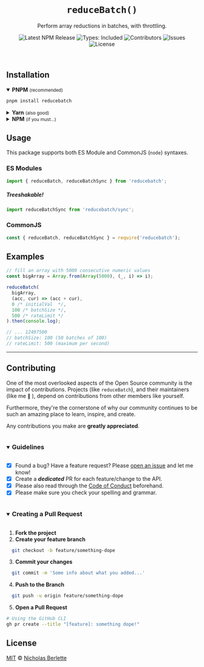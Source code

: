 <div align="center">
  <h1 align="center"><code>reduceBatch()</code></h1>

  <p>Perform array reductions in batches, with throttling.</p>
  <p>

![Latest NPM Release](https://badgen.net/npm/v/reducebatch) ![Types: Included](https://badgen.net/npm/types/reducebatch?logo=typescript) ![Contributors](https://badgen.net/github/contributors/nberlette/reducebatch?color=green) ![Issues](https://badgen.net/github/issues/nberlette/reducebatch) ![License](https://badgen.net/github/license/nberlette/reducebatch?color=blue)

  </p><br/>
</div>

## Installation

<details open>
<summary><strong>PNPM</strong> <small>(recommended)</small></summary>

```bash
pnpm install reducebatch
```

</details>
<details>
<summary><strong>Yarn</strong> <small>(also good)</small></summary>

```bash
yarn add reducebatch
```

</details>
<details>
<summary><strong>NPM</strong> <small>(if you must...)</small></summary>

```bash
npm install --save reducebatch
```

</details>

## Usage

This package supports both ES Module and CommonJS (`node`) syntaxes.

### ES Modules

```js
import { reduceBatch, reduceBatchSync } from 'reducebatch';
```

##### Treeshakable!

```js
import reduceBatchSync from 'reducebatch/sync';
```

### CommonJS

```js
const { reduceBatch, reduceBatchSync } = require('reducebatch');
```

## Examples

```js
// fill an array with 5000 consecutive numeric values
const bigArray = Array.from(Array(5000), (_, i) => i);

reduceBatch(
  bigArray,
  (acc, cur) => (acc + cur), 
  0 /* initialVal  */, 
  100 /* batchSize */, 
  500 /* rateLimit */
).then(console.log);

// ... 12497500
// batchSize: 100 (50 batches of 100)
// rateLimit: 500 (maximum per second)
```

---  

## Contributing

One of the most overlooked aspects of the Open Source community is the impact of contributions. Projects (like `reduceBatch`), and their maintainers (like me <small>:wave:</small> ), depend on contributions from other members like yourself.

Furthermore, they're the cornerstone of why our community continues to be such an amazing place to learn, inspire, and create.  

Any contributions you make are **greatly appreciated**.

<details open>
<summary><h3 style="display:inline-block">Guidelines</h3></summary>

* [x] Found a bug? Have a feature request? Please [open an issue] and let me know!
* [x] Create a ***dedicated*** PR for each feature/change to the API.
* [x] Please also read through the [Code of Conduct] beforehand.
* [x] Please make sure you check your spelling and grammar.

</details>
<details open>
<summary><h3 style="display:inline-block">Creating a Pull Request</h3></summary>

1. **Fork the project**
2. **Create your feature branch**

```sh
  git checkout -b feature/something-dope
```

3. **Commit your changes**

```bash
  git commit -m 'Some info about what you added...'
```

4. **Push to the Branch**

```bash
  git push -u origin feature/something-dope
```

5. **Open a Pull Request**

```bash
# Using the GitHub CLI
gh pr create --title "[feature]: something dope!"
```

</details>

## License

[MIT] © [Nicholas Berlette]

[MIT]: https://mit-license.org/
[Nicholas Berlette]: https://github.com/nberlette
[Code of Conduct]: https://github.com/nberlette/.github/blob/main/.github/code_of_conduct.md
[open an issue]: https://github.com/nberlette/reducebatch/issues/new

